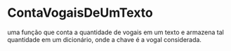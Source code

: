 # ContaVogaisDeUmTexto
uma função que conta a quantidade de vogais em um texto e armazena tal quantidade em um dicionário, onde a chave é a vogal considerada.
